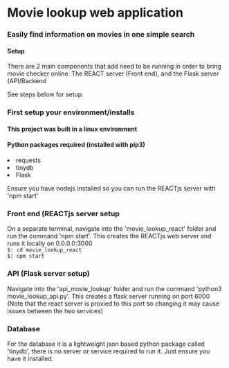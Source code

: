 <h1> Movie lookup web application </h1>
<h3> Easily find information on movies in one simple search </h3>

<h4>Setup</h4>
There are 2 main components that add need to be running in order to bring movie checker online. The REACT server (Front end), and the Flask server (API/Backend

See steps below for setup.

<h3>First setup your environment/installs</h3>
<h4>This project was built in a linux environment</h4>
<h4>Python packages required (installed with pip3)</h4>
<li>requests</li>
<li>tinydb</li>
<li>Flask</li>

Ensure you have nodejs installed so you can run the REACTjs server with 'npm start'

<h3>Front end (REACTjs server setup</h3>
On a separate terminal, navigate into the 'movie_lookup_react' folder and run the command 'npm start'. This creates the REACTjs web server and runs it locally on 0.0.0.0:3000

<code>
$: cd movie_lookup_react
$: npm start
</code>

<h3>API (Flask server setup)</h3>
Navigate into the 'api_movie_lookup' folder and run the command 'python3 movie_lookup_api.py'. This creates a flask server running on port 6000 (Note that the react server is proxied to this port so changing it may cause issues between the two services)

<h3>Database</h3>
For the database it is a lightweight json based python package called 'tinydb', there is no server or service required to run it. Just ensure you have it installed.
